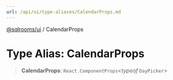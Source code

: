 ```yaml
---
url: /api/ui/type-aliases/CalendarProps.md
---
```

[@sqlrooms/ui](../index.md) / CalendarProps

# Type Alias: CalendarProps

> **CalendarProps**: `React.ComponentProps`<*typeof* `DayPicker`>
